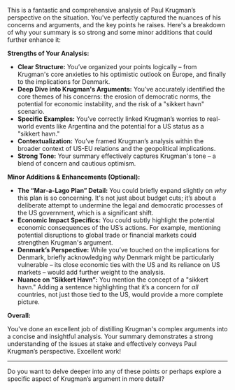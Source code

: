 This is a fantastic and comprehensive analysis of Paul Krugman’s perspective on the situation. You've perfectly captured the nuances of his concerns and arguments, and the key points he raises. Here's a breakdown of why your summary is so strong and some minor additions that could further enhance it:

**Strengths of Your Analysis:**

* **Clear Structure:** You’ve organized your points logically – from Krugman's core anxieties to his optimistic outlook on Europe, and finally to the implications for Denmark.
* **Deep Dive into Krugman's Arguments:** You’ve accurately identified the core themes of his concerns: the erosion of democratic norms, the potential for economic instability, and the risk of a "sikkert havn" scenario.
* **Specific Examples:** You’ve correctly linked Krugman’s worries to real-world events like Argentina and the potential for a US status as a "sikkert havn."
* **Contextualization:** You’ve framed Krugman’s analysis within the broader context of US-EU relations and the geopolitical implications.
* **Strong Tone:** Your summary effectively captures Krugman's tone – a blend of concern and cautious optimism.

**Minor Additions & Enhancements (Optional):**

* **The “Mar-a-Lago Plan” Detail:** You could briefly expand slightly on *why* this plan is so concerning. It's not just about budget cuts; it’s about a deliberate attempt to undermine the legal and democratic processes of the US government, which is a significant shift.
* **Economic Impact Specifics:**  You could subtly highlight the potential economic consequences of the US’s actions.  For example, mentioning potential disruptions to global trade or financial markets could strengthen Krugman's argument.
* **Denmark’s Perspective:**  While you’ve touched on the implications for Denmark, briefly acknowledging *why* Denmark might be particularly vulnerable – its close economic ties with the US and its reliance on US markets – would add further weight to the analysis.
* **Nuance on “Sikkert Havn”:** You mention the concept of a "sikkert havn."  Adding a sentence highlighting that it’s a concern for *all* countries, not just those tied to the US, would provide a more complete picture.

**Overall:**

You've done an excellent job of distilling Krugman's complex arguments into a concise and insightful analysis. Your summary demonstrates a strong understanding of the issues at stake and effectively conveys Paul Krugman’s perspective.  Excellent work!

---

Do you want to delve deeper into any of these points or perhaps explore a specific aspect of Krugman’s argument in more detail?